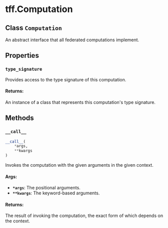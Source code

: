 <div itemscope itemtype="http://developers.google.com/ReferenceObject">
<meta itemprop="name" content="tff.Computation" />
<meta itemprop="path" content="Stable" />
<meta itemprop="property" content="type_signature"/>
<meta itemprop="property" content="__call__"/>
</div>

# tff.Computation

## Class `Computation`



An abstract interface that all federated computations implement.

## Properties

<h3 id="type_signature"><code>type_signature</code></h3>

Provides access to the type signature of this computation.

#### Returns:

An instance of a class that represents this computation's type signature.



## Methods

<h3 id="__call__"><code>__call__</code></h3>

``` python
__call__(
    *args,
    **kwargs
)
```

Invokes the computation with the given arguments in the given context.

#### Args:

* <b>`*args`</b>: The positional arguments.
* <b>`**kwargs`</b>: The keyword-based arguments.


#### Returns:

The result of invoking the computation, the exact form of which depends
on the context.



